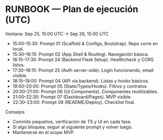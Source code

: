 # RUNBOOK — Plan de ejecución (UTC)

Ventana: Sep 25, 15:00 UTC → Sep 26, 15:00 UTC

- 15:00–15:30: Prompt 01 (Scaffold & Configs, Bootstrap). Repo corre en local.
- 15:30–16:15: Prompt 02 (App Shell & Routing). Navegación básica.
- 16:15–17:30: Prompt 24 (Backend Flask Setup). Healthcheck y CORS listos.
- 17:30–18:15: Prompt 25 (Auth server-side). Login funcionando, email visible.
- 18:15–19:00: Prompt 04 (API via backend). Listas y hooks básicos.
- 19:00–20:00: Prompt 05 (State/Types/Hooks). Filtros y contratos.
- 20:00–21:00: Prompt 06 (UI Components). Componentes reutilizables.
- 21:00–22:30: Prompt 07 (Dashboard/Pages). MVP visible.
- 22:30–23:00: Prompt 08 (README/Deploy). Checklist final.

Consejos
- Commits pequeños, verificación de TS y UI en cada fase.
- Si algo bloquea, seguir al siguiente prompt y volver luego.
- Mantenerse en el scope MVP.
